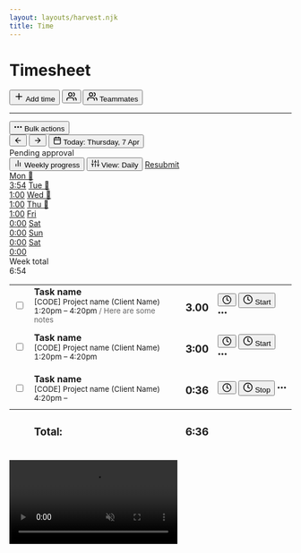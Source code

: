 ```yaml
---
layout: layouts/harvest.njk
title: Time
---
```


<main>
  <div class="flex justify-space-between mb-16">
    <div class="flex">
      <h1>Timesheet</h1>
    </div>
    <div class="flex">
      <button class="button primary">
        <svg xmlns="http://www.w3.org/2000/svg" width="18" height="18" viewBox="0 0 24 24" fill="none" stroke="currentColor" stroke-width="2" stroke-linecap="round" stroke-linejoin="round"><line x1="12" y1="5" x2="12" y2="19"></line><line x1="5" y1="12" x2="19" y2="12"></line></svg>
        Add time
      </button>
      <button class="button button-icon show-mobile">
        <svg xmlns="http://www.w3.org/2000/svg" width="18" height="18" viewBox="0 0 24 24" fill="none" stroke="currentColor" stroke-width="2" stroke-linecap="round" stroke-linejoin="round"><path d="M17 21v-2a4 4 0 0 0-4-4H5a4 4 0 0 0-4 4v2"></path><circle cx="9" cy="7" r="4"></circle><path d="M23 21v-2a4 4 0 0 0-3-3.87"></path><path d="M16 3.13a4 4 0 0 1 0 7.75"></path></svg>
      </button>
      <button class="button show-desktop">
        <svg xmlns="http://www.w3.org/2000/svg" width="18" height="18" viewBox="0 0 24 24" fill="none" stroke="currentColor" stroke-width="2" stroke-linecap="round" stroke-linejoin="round"><path d="M17 21v-2a4 4 0 0 0-4-4H5a4 4 0 0 0-4 4v2"></path><circle cx="9" cy="7" r="4"></circle><path d="M23 21v-2a4 4 0 0 0-3-3.87"></path><path d="M16 3.13a4 4 0 0 1 0 7.75"></path></svg>
        Teammates
      </button>
    </div>
  </div>

  <hr class="mt-16 mb-16">

  <div class="flex justify-space-between">
    <div class="flex">
      <button class="button button-sm is-disabled"><svg xmlns="http://www.w3.org/2000/svg" width="15" height="15" viewBox="0 0 24 24" fill="none" stroke="currentColor" stroke-width="3" stroke-linecap="round" stroke-linejoin="round"><circle cx="12" cy="12" r="1"></circle><circle cx="20" cy="12" r="1"></circle><circle cx="4" cy="12" r="1"></circle></svg> Bulk actions</button>
      <div class="button-group">
        <button class="button button-sm button-icon"><svg xmlns="http://www.w3.org/2000/svg" width="15" height="15" viewBox="0 0 24 24" fill="none" stroke="currentColor" stroke-width="2" stroke-linecap="round" stroke-linejoin="round"><line x1="19" y1="12" x2="5" y2="12"></line><polyline points="12 19 5 12 12 5"></polyline></svg></button>
        <button class="button button-sm button-icon"><svg xmlns="http://www.w3.org/2000/svg" width="15" height="15" viewBox="0 0 24 24" fill="none" stroke="currentColor" stroke-width="2" stroke-linecap="round" stroke-linejoin="round"><line x1="5" y1="12" x2="19" y2="12"></line><polyline points="12 5 19 12 12 19"></polyline></svg></button>
        <button class="button button-sm"><svg xmlns="http://www.w3.org/2000/svg" width="15" height="15" viewBox="0 0 24 24" fill="none" stroke="currentColor" stroke-width="2" stroke-linecap="round" stroke-linejoin="round"><rect x="3" y="4" width="18" height="18" rx="2" ry="2"></rect><line x1="16" y1="2" x2="16" y2="6"></line><line x1="8" y1="2" x2="8" y2="6"></line><line x1="3" y1="10" x2="21" y2="10"></line></svg> Today: <span>Thursday, 7 Apr</span></button>
      </div>
      <div class="badge pending ml-4">Pending approval</div>
    </div>
    <div class="flex">
      <button class="button button-sm"><svg xmlns="http://www.w3.org/2000/svg" width="15" height="15" viewBox="0 0 24 24" fill="none" stroke="currentColor" stroke-width="2" stroke-linecap="round" stroke-linejoin="round"><line x1="18" y1="20" x2="18" y2="10"></line><line x1="12" y1="20" x2="12" y2="4"></line><line x1="6" y1="20" x2="6" y2="14"></line></svg> Weekly progress</button>
      <button class="button button-sm"><svg xmlns="http://www.w3.org/2000/svg" width="15" height="15" viewBox="0 0 24 24" fill="none" stroke="currentColor" stroke-width="2" stroke-linecap="round" stroke-linejoin="round"><line x1="4" y1="21" x2="4" y2="14"></line><line x1="4" y1="10" x2="4" y2="3"></line><line x1="12" y1="21" x2="12" y2="12"></line><line x1="12" y1="8" x2="12" y2="3"></line><line x1="20" y1="21" x2="20" y2="16"></line><line x1="20" y1="12" x2="20" y2="3"></line><line x1="1" y1="14" x2="7" y2="14"></line><line x1="9" y1="8" x2="15" y2="8"></line><line x1="17" y1="16" x2="23" y2="16"></line></svg> View: <span>Daily</span></button>
      <a href="#" class="button button-sm">Resubmit</a>
    </div>
  </div>

  <div class="tabs time-tabs mt-16">
    <nav>
      <a href="#">Mon 🎉<br>3:54</a>
      <a href="#">Tue 🎉<br>1:00</a>
      <a href="#">Wed 🎉<br>1:00</a>
      <a href="#" class="is-selected">Thu 🎉<br>1:00</a>
      <a href="#">Fri<br>0:00</a>
      <a href="#">Sat<br>0:00</a>
      <a href="#">Sun<br>0:00</a>
      <a href="#">Sat<br>0:00</a>
      <div><span class="nowrap">Week total</span><br>6:54</div>
    </nav>
  </div>

  <div class="timeexpense-table-wrapper">
    <table border="0" class="table time-table" cellpadding="0" cellspacing="0">
      <tbody>
        <tr>
          <td class="no-width"><input type="checkbox"></td>
          <td>
            <strong>Task name</strong><br>
            <small>[CODE] Project name <span class="ml-4">(Client Name)</small><br>
            <small>1:20pm – 4:20pm <span style="color:#666">/ Here are some notes</span></small>
          </td>
          <td class="no-width text-right nowrap">
            <h3>3.00</h3>
          </td>
          <td class="no-width timeexpense-row-buttons">
            <div class="flex">
              <button class="button button-sm button-empty button-icon show-mobile"><svg xmlns="http://www.w3.org/2000/svg" width="17" height="17" viewBox="0 0 24 24" fill="none" stroke="currentColor" stroke-width="2" stroke-linecap="round" stroke-linejoin="round"><circle cx="12" cy="12" r="10"></circle><polyline points="12 6 12 12 16 14"></polyline></svg></button>
              <button class="button show-desktop"><svg xmlns="http://www.w3.org/2000/svg" width="18" height="18" viewBox="0 0 24 24" fill="none" stroke="currentColor" stroke-width="2" stroke-linecap="round" stroke-linejoin="round"><circle cx="12" cy="12" r="10"></circle><polyline points="12 6 12 12 16 14"></polyline></svg> Start</button>
              <a href="#" class="button button-sm button-empty button-icon">
                <svg xmlns="http://www.w3.org/2000/svg" width="17" height="17" viewBox="0 0 24 24" fill="none" stroke="currentColor" stroke-width="3" stroke-linecap="round" stroke-linejoin="round" ><circle cx="12" cy="12" r="1"></circle><circle cx="20" cy="12" r="1"></circle><circle cx="4" cy="12" r="1"></circle></svg>
              </a>
            </div>
          </td>
        </tr>
        <tr>
          <td class="no-width"><input type="checkbox"></td>
          <td>
            <strong>Task name</strong><br>
            <small>[CODE] Project name <span class="ml-4">(Client Name)</small><br>
            <small>1:20pm – 4:20pm</small>
          </td>
          <td class="no-width text-right nowrap">
            <h3>3:00</h3>
          </td>
          <td class="no-width timeexpense-row-buttons">
            <div class="flex">
              <button class="button button-sm button-empty button-icon show-mobile"><svg xmlns="http://www.w3.org/2000/svg" width="17" height="17" viewBox="0 0 24 24" fill="none" stroke="currentColor" stroke-width="2" stroke-linecap="round" stroke-linejoin="round"><circle cx="12" cy="12" r="10"></circle><polyline points="12 6 12 12 16 14"></polyline></svg></button>
              <button class="button show-desktop"><svg xmlns="http://www.w3.org/2000/svg" width="18" height="18" viewBox="0 0 24 24" fill="none" stroke="currentColor" stroke-width="2" stroke-linecap="round" stroke-linejoin="round"><circle cx="12" cy="12" r="10"></circle><polyline points="12 6 12 12 16 14"></polyline></svg> Start</button>
              <a href="#" class="button button-sm button-empty button-icon">
                <svg xmlns="http://www.w3.org/2000/svg" width="17" height="17" viewBox="0 0 24 24" fill="none" stroke="currentColor" stroke-width="3" stroke-linecap="round" stroke-linejoin="round"><circle cx="12" cy="12" r="1"></circle><circle cx="20" cy="12" r="1"></circle><circle cx="4" cy="12" r="1"></circle></svg>
              </a>
            </div>
          </td>
        </tr>
        <tr class="is-running">
          <td class="no-width"><input type="checkbox"></td>
          <td>
            <strong>Task name</strong><br>
            <small>[CODE] Project name <span class="ml-4">(Client Name)</small><br>
            <small>4:20pm –</small>
          </td>
          <td class="no-width text-right nowrap">
            <h3>0:36</h3>
          </td>
          <td class="no-width timeexpense-row-buttons">
            <div class="flex">
              <button class="button button-sm running button-icon show-mobile">
                <svg xmlns="http://www.w3.org/2000/svg" width="17" height="17" viewBox="0 0 24 24" fill="none" stroke="currentColor" stroke-width="2" stroke-linecap="round" stroke-linejoin="round" aria-hidden="true">
                  <circle cx="12" cy="12" r="10"></circle>
                  <line x1="12" y1="6" x2="12" y2="12">
                    <animateTransform attributeName="transform" attributeType="XML" type="rotate" from="0 12 12" to="360 12 12" dur="3s" repeatCount="indefinite"></animateTransform>
                  </line>
                  <line x1="16" y1="14" x2="12" y2="12">
                    <animateTransform attributeName="transform" attributeType="XML" type="rotate" from="0 12 12" to="360 12 12" dur="30s" repeatCount="indefinite"></animateTransform>
                  </line>
                </svg>
              </button>
              <button class="button running show-desktop">
                <svg xmlns="http://www.w3.org/2000/svg" width="18" height="18" viewBox="0 0 24 24" fill="none" stroke="currentColor" stroke-width="2" stroke-linecap="round" stroke-linejoin="round" aria-hidden="true">
                  <circle cx="12" cy="12" r="10"></circle>
                  <line x1="12" y1="6" x2="12" y2="12">
                    <animateTransform attributeName="transform" attributeType="XML" type="rotate" from="0 12 12" to="360 12 12" dur="3s" repeatCount="indefinite"></animateTransform>
                  </line>
                  <line x1="16" y1="14" x2="12" y2="12">
                    <animateTransform attributeName="transform" attributeType="XML" type="rotate" from="0 12 12" to="360 12 12" dur="30s" repeatCount="indefinite"></animateTransform>
                  </line>
                </svg>
                Stop
              </button>
              <a href="#" class="button button-sm button-empty button-icon">
                <svg xmlns="http://www.w3.org/2000/svg" width="17" height="17" viewBox="0 0 24 24" fill="none" stroke="currentColor" stroke-width="3" stroke-linecap="round" stroke-linejoin="round"><circle cx="12" cy="12" r="1"></circle><circle cx="20" cy="12" r="1"></circle><circle cx="4" cy="12" r="1"></circle></svg>
              </a>
            </div>
          </td>
        </tr>
      </tbody>
      <tfoot>
        <tr>
          <td></td>
          <td class="text-right"><h3 class="text-400 color-secondary">Total:</h3></td>
          <td class="text-right"><h3>6:36</h3></td>
          <td></td>
        </tr>
      </tfoot>
    </table>
    <video class="aura-background" autoplay="" loop="" muted="" poster="">
      <source src="https://www.getharvest.com/hubfs/video/aura-left-right.mp4" type="video/mp4">
    </video>
  </div>
</main>
